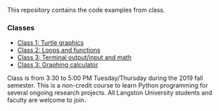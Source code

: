 This repository contains the code examples from class.

### Classes

- [Class 1: Turtle graphics](./class-1/)
- [Class 2: Loops and functions](./class-2/)
- [Class 3: Terminal output/input and math](./class-3/)
- [Class 3: Graphing calculator](./class-4/)


Class is from 3:30 to 5:00 PM Tuesday/Thursday during the 2019 fall semester.
This is a non-credit course to learn Python programming for several ongoing
research projects. All Langston University students and faculty are welcome to
join.

